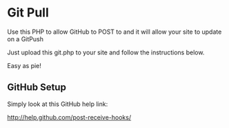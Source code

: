 # Git Pull
Use this PHP to allow GitHub to POST to and it will allow your site to update on a GitPush

Just upload this git.php to your site and follow the instructions below.

Easy as pie!
    

## GitHub Setup
Simply look at this GitHub help link: 

http://help.github.com/post-receive-hooks/

